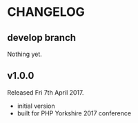 # CHANGELOG

## develop branch

Nothing yet.

## v1.0.0

Released Fri 7th April 2017.

- initial version
- built for PHP Yorkshire 2017 conference
